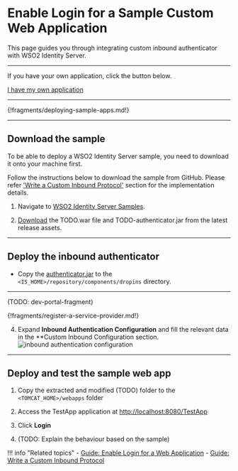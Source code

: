 # Enable Login for a Sample Custom Web Application

This page guides you through integrating custom inbound authenticator with WSO2 Identity Server.

----
If you have your own application, click the button below.

<a class="samplebtn_a" href="../../guides/login/integrate-custom-protocol" rel="nofollow noopener">I have my own application</a>

----

{!fragments/deploying-sample-apps.md!}

----

## Download the sample
To be able to deploy a WSO2 Identity Server sample, you need to download it onto your machine first.

Follow the instructions below to download the sample from GitHub. 
Please refer ['Write a Custom Inbound Protocol'](insertlink) section for the implementation details.

1. Navigate to [WSO2 Identity Server Samples](insertlink).

2. [Download](inserlink) the TODO.war file and TODO-authenticator.jar from the latest release assets.

---
## Deploy the inbound authenticator

 - Copy the [authenticator.jar](TODO:insert-download-link) to the `<IS_HOME>/repository/components/dropins` directory.
 
----

(TODO: dev-portal-fragment)

{!fragments/register-a-service-provider.md!}

4. Expand **Inbound Authentication Configuration** and fill the relevant data in the **Custom Inbound Configuration section.
![inbound authentication configuration](../assets/img/guides/custom-inbound-authenticator-config.png)

----

## Deploy and test the sample web app
1. Copy the extracted and modified (TODO) folder to the `<TOMCAT_HOME>/webapps` folder

2. Access the TestApp application at [http://localhost:8080/TestApp](insertlink)

3. Click **Login**

3. (TODO: Explain the behaviour based on the sample)



!!! info "Related topics"
    - [Guide: Enable Login for a Web Application](../../../guides/login/integrate-custom-protocol)
    - [Guide: Write a Custom Inbound Protocol](TODO:insert-link-to-guide)